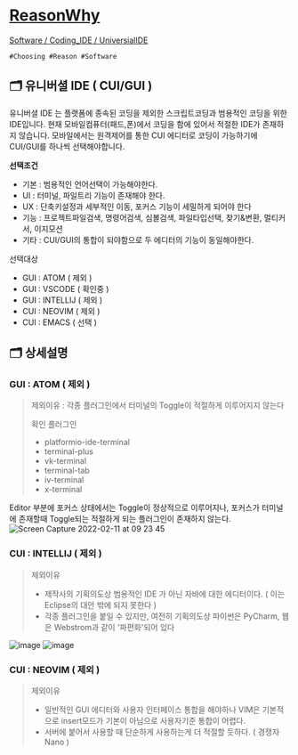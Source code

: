 [ReasonWhy](/README.md)
===
[Software / Coding_IDE / UniversialIDE](./README.md)
```
#Choosing #Reason #Software
```

## :card_index_dividers: 유니버셜 IDE ( CUI/GUI )
유니버셜 IDE 는 플랫폼에 종속된 코딩을 제외한 스크립트코딩과 범용적인 코딩을 위한 IDE입니다. 현재 모바일컴퓨터(패드,폰)에서 코딩을 함에 있어서 적절한 IDE가 존재하지 않습니다. 모바일에서는 원격제어를 통한 CUI 에디터로 코딩이 가능하기에 CUI/GUI를 하나씩 선택해야합니다.

**선택조건**
- 기본 : 범용적인 언어선택이 가능해야한다.
- UI : 터미널, 파일트리 기능이 존재해야 한다.
- UX : 단축키설정과 세부적인 이동, 포커스 기능이 세밀하게 되어야 한다
- 기능 : 프로젝트파일검색, 명령어검색, 심볼검색, 파일타입선택, 찾기&변환, 멀티커서, 이지모션
- 기타 : CUI/GUI의 통합이 되야함으로 두 에디터의 기능이 동일해야한다.

선택대상
- GUI : ATOM ( 제외 )
- GUI : VSCODE ( 확인중 )
- GUI : INTELLIJ ( 제외 )
- CUI : NEOVIM ( 제외 )
- CUI : EMACS ( 선택 )

## :card_index_dividers: 상세설명
### GUI : ATOM ( 제외 )

> 제외이유 : 각종 플러그인에서 터미널의 Toggle이 적절하게 이루어지지 않는다
> 
> 확인 플러그인
> - platformio-ide-terminal
> - terminal-plus
> - vk-terminal
> - terminal-tab
> - iv-terminal
> - x-terminal

Editor 부분에 포커스 상태에서는 Toggle이 정상적으로 이루어지나, 포커스가 터미널에 존재할때 Toggle되는 적절하게 되는 플러그인이 존재하지 않는다.
![Screen Capture 2022-02-11 at 09 23 45](https://user-images.githubusercontent.com/77244047/153519344-b0444273-6a26-4c1d-8816-2a6dfd6413b5.gif)

### CUI : INTELLIJ ( 제외 )

> 제외이유
> - 제작사의 기획의도상 범용적인 IDE 가 아닌 자바에 대한 에디터이다. ( 이는 Eclipse의 대안 밖에 되지 못한다 )
> - 각종 플러그인을 붙일 수 있지만, 여전히 기획의도상 파이썬은 PyCharm, 웹은 Webstrom과 같이 '파편화'되어 있다

![image](https://user-images.githubusercontent.com/77244047/153520896-ab848e9e-9bfa-4a91-bccc-fae6ddc18f97.png)
![image](https://user-images.githubusercontent.com/77244047/153520910-57e18bc2-253e-41c3-ade4-8dec43dd1186.png)



### CUI : NEOVIM ( 제외 )

> 제외이유
> - 일반적인 GUI 에디터와 사용자 인터페이스 통합을 해야하나 VIM은 기본적으로 insert모드가 기본이 아님으로 사용자기준 통합이 어렵다.
> - 서버에 붙어서 사용할 때 단순하게 사용하는게 더 적절할 듯하다. ( 경쟁자 Nano )
